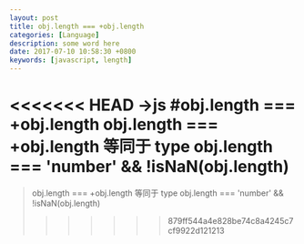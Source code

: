 ```yaml
---
layout: post
title: obj.length === +obj.length 
categories: [Language]
description: some word here
date: 2017-07-10 10:58:30 +0800
keywords: [javascript, length]
---
```

<<<<<<< HEAD
->js
#obj.length === +obj.length
obj.length === +obj.length 等同于 type obj.length === 'number' && !isNaN(obj.length)
=======

>obj.length === +obj.length 等同于 type obj.length === 'number' && !isNaN(obj.length)
>>>>>>> 879ff544a4e828be74c8a4245c7cf9922d121213
